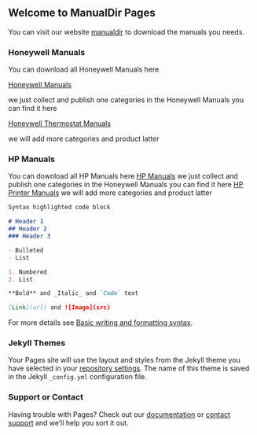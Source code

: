## Welcome to ManualDir Pages

You can visit our website [manualdir](https://manualdir.com/) to download the manuals you needs.

### Honeywell Manuals

You can download all Honeywell Manuals here

[Honeywell Manuals](https://manualdir.com/honeywell/)

we just collect and publish one categories in the Honeywell Manuals you can find it here

[Honeywell Thermostat Manuals](https://manualdir.com/honeywell/thermostat/)

we will add more categories and product latter

### HP Manuals

You can download all HP Manuals here
[HP Manuals](https://manualdir.com/hp/)
we just collect and publish one categories in the Honeywell Manuals you can find it here
[HP Printer Manuals](https://manualdir.com/hp/printer/)
we will add more categories and product latter

```markdown
Syntax highlighted code block

# Header 1
## Header 2
### Header 3

- Bulleted
- List

1. Numbered
2. List

**Bold** and _Italic_ and `Code` text

[Link](url) and ![Image](src)
```

For more details see [Basic writing and formatting syntax](https://docs.github.com/en/github/writing-on-github/getting-started-with-writing-and-formatting-on-github/basic-writing-and-formatting-syntax).

### Jekyll Themes

Your Pages site will use the layout and styles from the Jekyll theme you have selected in your [repository settings](https://github.com/manualdir/manuals/settings/pages). The name of this theme is saved in the Jekyll `_config.yml` configuration file.

### Support or Contact

Having trouble with Pages? Check out our [documentation](https://docs.github.com/categories/github-pages-basics/) or [contact support](https://support.github.com/contact) and we’ll help you sort it out.
